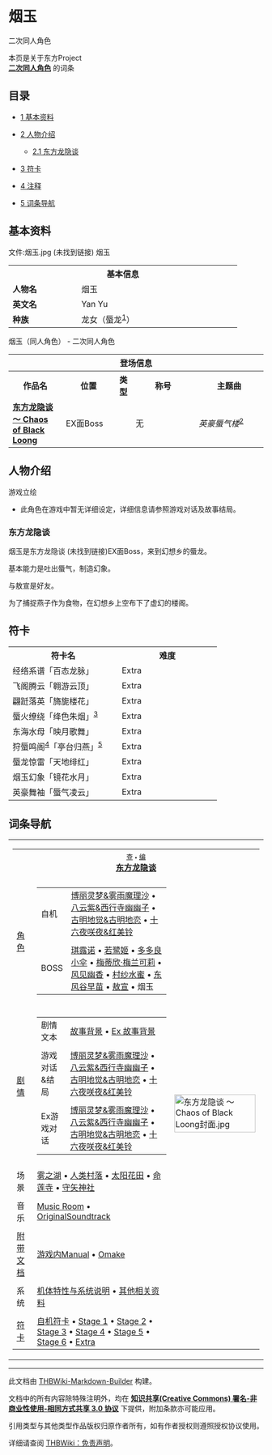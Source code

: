 # 烟玉

<!-- source html: G:\repos\THBWiki-Markdown-Builder\THBWikiMarkdown\Temp\main\c\c4\ns0%3A%E7%83%9F%E7%8E%89.html -->

二次同人角色

本页是关于东方Project  
 **[二次同人角色](./二次角色列表.md)** 的词条
## 目录

- [1 基本资料](#基本资料)
- [2 人物介绍](#人物介绍)

  - [2.1 东方龙隐谈](#东方龙隐谈)



- [3 符卡](#符卡)
- [4 注释](#注释)
- [5 词条导航](#词条导航)




## 基本资料
文件:烟玉.jpg (未找到链接)  烟玉

<table>
<tbody><tr>
<th colspan="2">基本信息</th>
</tr>
<tr>
<td style="width:120px"><b>人物名</b></td><td style="min-width:300px">烟玉</td>
</tr><tr><td><b>英文名</b></td><td>Yan Yu</td></tr><tr><td><b>种族</b></td><td>龙女（蜃龙<sup id="cite_ref-1" class="reference"><a href="#cite_note-1">1</a></sup>）</td></tr></tbody></table>

烟玉（同人角色） - 二次同人角色

<table>
<tbody><tr>
<th colspan="5">登场信息</th>
</tr><tr><th><b>作品名</b></th><th><b>位置</b></th><th><b>类型</b></th><th><b>称号</b></th><th><b>主题曲</b></th></tr><tr><td rowspan="1" style="width:120px"><b><a href="./东方龙隐谈_～_Chaos_of_Black_Loong.md" title="东方龙隐谈 ～ Chaos of Black Loong">东方龙隐谈 ～ Chaos of Black Loong</a></b></td><td style="width:130px">EX面Boss</td><td style="width:15px"></td><td style="width:180px">无</td><td style="width:200px"><i>英豪蜃气楼</i><sup id="cite_ref-2" class="reference"><a href="#cite_note-2">2</a></sup></td></tr></tbody></table>


## 人物介绍
[](./文件-烟玉游戏立绘.png.md)  [](./文件-烟玉游戏立绘.png.md)游戏立绘
- 此角色在游戏中暂无详细设定，详细信息请参照游戏对话及故事结局。

### 东方龙隐谈
  
烟玉是东方龙隐谈 (未找到链接)EX面Boss，来到幻想乡的蜃龙。  

基本能力是吐出蜃气，制造幻象。  

与敖宣是好友。  

为了捕捉燕子作为食物，在幻想乡上空布下了虚幻的楼阁。  

  

## 符卡

<table><tbody><tr><th><b>符卡名</b></th><th><b>难度</b></th></tr><tr><td style="width:200px">经络系谱「百态龙脉」</td><td style="width:180px">Extra</td></tr>
<tr><td style="width:200px">飞阁腾云「翱游云顶」</td><td style="width:180px">Extra</td></tr>
<tr><td style="width:200px">翩跹落英「旖旎楼花」</td><td style="width:180px">Extra</td></tr>
<tr><td style="width:200px">蜃火缭绕「绛色朱烟」<sup id="cite_ref-3" class="reference"><a href="#cite_note-3">3</a></sup></td><td style="width:180px">Extra</td></tr>
<tr><td style="width:200px">东海水母「映月歌舞」</td><td style="width:180px">Extra</td></tr>
<tr><td style="width:200px">狩蜃鸣阁<sup id="cite_ref-4" class="reference"><a href="#cite_note-4">4</a></sup>「亭台归燕」<sup id="cite_ref-5" class="reference"><a href="#cite_note-5">5</a></sup></td><td style="width:180px">Extra</td></tr>
<tr><td style="width:200px">蜃龙惊雷「天地绯红」</td><td style="width:180px">Extra</td></tr>
<tr><td style="width:200px">烟玉幻象「镜花水月」</td><td style="width:180px">Extra</td></tr>
<tr><td style="width:200px">英豪舞袖「蜃气凌云」</td><td style="width:180px">Extra</td></tr></tbody></table>



[^cite_note-1]: 传说生物，据说为蜃的一种，与龙相近。传说蜃龙从口中吐出的气可以形成诸多幻影。

## 词条导航
  
  

<table><tbody><tr><td><table cellspacing="0" class="nowraplinks mw-collapsible mw-collapsed" style="width:100%;;;"><tbody><tr><th style=";" colspan="3" class="navbox-title"><div class="navbar"><div class="noprint plainlinksneverexpand" style="background-color:transparent; padding:0; font-weight:normal; font-size:80%; white-space:nowrap;"><a href="./东方龙隐谈_～_Chaos_of_Black_Loong-导航.md" title="东方龙隐谈 ～ Chaos of Black Loong/导航"><span style=";;border:none;" title="查看这个模板">查</span></a>&#160;<span style="font-size:80%;">•</span>&#160;<a href="/index.php?title=%E4%B8%9C%E6%96%B9%E9%BE%99%E9%9A%90%E8%B0%88_%EF%BD%9E_Chaos_of_Black_Loong/%E5%AF%BC%E8%88%AA&amp;action=edit"><span style=";;border:none;" title="您可以编辑这个模板。请在储存变更之前先预览">编</span></a></div></div><span><a href="/%E4%B8%9C%E6%96%B9%E9%BE%99%E9%9A%90%E8%B0%88" class="mw-redirect" title="东方龙隐谈">东方龙隐谈</a></span></th></tr><tr><td></td></tr><tr><td class="navbox-group" style=";;"><a href="./东方龙隐谈_～_Chaos_of_Black_Loong-角色.md" title="东方龙隐谈 ～ Chaos of Black Loong/角色">角色</a></td><td style=";;" class="navbox-list navbox-odd"><div></div><table cellspacing="0" class="nowraplinks navbox-subgroup" style="width:100%;;;;"><tbody><tr><td class="navbox-group" style=";;"><div>自机</div></td><td style=";;" class="navbox-list navbox-odd"><div><a href="./东方龙隐谈_～_Chaos_of_Black_Loong-角色.md" title="东方龙隐谈 ～ Chaos of Black Loong/角色">博丽灵梦&amp;雾雨魔理沙</a> &#8226; <a href="./东方龙隐谈_～_Chaos_of_Black_Loong-角色.md" title="东方龙隐谈 ～ Chaos of Black Loong/角色">八云紫&amp;西行寺幽幽子</a> &#8226; <a href="./东方龙隐谈_～_Chaos_of_Black_Loong-角色.md" title="东方龙隐谈 ～ Chaos of Black Loong/角色">古明地觉&amp;古明地恋</a> &#8226; <a href="./东方龙隐谈_～_Chaos_of_Black_Loong-角色.md" title="东方龙隐谈 ～ Chaos of Black Loong/角色">十六夜咲夜&amp;红美铃</a></div></td></tr><tr><td></td></tr><tr><td class="navbox-group" style=";;"><div>BOSS</div></td><td style=";;" class="navbox-list navbox-even"><div><a href="./琪露诺.md" title="琪露诺">琪露诺</a> &#8226; <a href="./若鹭姬.md" title="若鹭姬">若鹭姬</a> &#8226; <a href="./多多良小伞.md" title="多多良小伞">多多良小伞</a> &#8226; <a href="./梅蒂欣·梅兰可莉.md" title="梅蒂欣·梅兰可莉">梅蒂欣·梅兰可莉</a> &#8226; <a href="./风见幽香.md" title="风见幽香">风见幽香</a> &#8226; <a href="./村纱水蜜.md" title="村纱水蜜">村纱水蜜</a> &#8226; <a href="./东风谷早苗.md" title="东风谷早苗">东风谷早苗</a> &#8226; <a href="./敖宣.md" title="敖宣">敖宣</a> &#8226; <a class="mw-selflink selflink">烟玉</a></div></td></tr></tbody></table><div></div></td><td class="navbox-image" style="" rowspan="13"><a href="./文件-东方龙隐谈_～_Chaos_of_Black_Loong封面.jpg.md" class="image"><img alt="东方龙隐谈 ～ Chaos of Black Loong封面.jpg" src="https://upload.thwiki.cc/thumb/3/3a/%E4%B8%9C%E6%96%B9%E9%BE%99%E9%9A%90%E8%B0%88_%EF%BD%9E_Chaos_of_Black_Loong%E5%B0%81%E9%9D%A2.jpg/160px-%E4%B8%9C%E6%96%B9%E9%BE%99%E9%9A%90%E8%B0%88_%EF%BD%9E_Chaos_of_Black_Loong%E5%B0%81%E9%9D%A2.jpg" decoding="async" loading="lazy" width="160" height="75" srcset="https://upload.thwiki.cc/thumb/3/3a/%E4%B8%9C%E6%96%B9%E9%BE%99%E9%9A%90%E8%B0%88_%EF%BD%9E_Chaos_of_Black_Loong%E5%B0%81%E9%9D%A2.jpg/240px-%E4%B8%9C%E6%96%B9%E9%BE%99%E9%9A%90%E8%B0%88_%EF%BD%9E_Chaos_of_Black_Loong%E5%B0%81%E9%9D%A2.jpg 1.5x, https://upload.thwiki.cc/thumb/3/3a/%E4%B8%9C%E6%96%B9%E9%BE%99%E9%9A%90%E8%B0%88_%EF%BD%9E_Chaos_of_Black_Loong%E5%B0%81%E9%9D%A2.jpg/320px-%E4%B8%9C%E6%96%B9%E9%BE%99%E9%9A%90%E8%B0%88_%EF%BD%9E_Chaos_of_Black_Loong%E5%B0%81%E9%9D%A2.jpg 2x" data-file-width="460" data-file-height="215"></a></td></tr><tr><td></td></tr><tr><td class="navbox-group" style=";;"><a href="./东方龙隐谈_～_Chaos_of_Black_Loong-设定与剧情.md" title="东方龙隐谈 ～ Chaos of Black Loong/设定与剧情">剧情</a></td><td style=";;" class="navbox-list navbox-even"><div></div><table cellspacing="0" class="nowraplinks navbox-subgroup" style="width:100%;;;;"><tbody><tr><td class="navbox-group" style=";;"><div>剧情文本</div></td><td style=";;" class="navbox-list navbox-odd"><div><a href="./东方龙隐谈_～_Chaos_of_Black_Loong-设定与剧情.md" title="东方龙隐谈 ～ Chaos of Black Loong/设定与剧情">故事背景</a> &#8226; <a href="./东方龙隐谈_～_Chaos_of_Black_Loong-设定与剧情.md" title="东方龙隐谈 ～ Chaos of Black Loong/设定与剧情">Ex 故事背景</a></div></td></tr><tr><td></td></tr><tr><td class="navbox-group" style=";;"><div>游戏对话&amp;结局</div></td><td style=";;" class="navbox-list navbox-even"><div><a href="./东方龙隐谈_～_Chaos_of_Black_Loong-设定与剧情-博丽灵梦&雾雨魔理沙.md" title="东方龙隐谈 ～ Chaos of Black Loong/设定与剧情/博丽灵梦&amp;雾雨魔理沙">博丽灵梦&amp;雾雨魔理沙</a> &#8226; <a href="./东方龙隐谈_～_Chaos_of_Black_Loong-设定与剧情-八云紫&西行寺幽幽子.md" title="东方龙隐谈 ～ Chaos of Black Loong/设定与剧情/八云紫&amp;西行寺幽幽子">八云紫&amp;西行寺幽幽子</a> &#8226; <a href="./东方龙隐谈_～_Chaos_of_Black_Loong-设定与剧情-古明地觉&古明地恋.md" title="东方龙隐谈 ～ Chaos of Black Loong/设定与剧情/古明地觉&amp;古明地恋">古明地觉&amp;古明地恋</a> &#8226; <a href="./东方龙隐谈_～_Chaos_of_Black_Loong-设定与剧情-十六夜咲夜&红美铃.md" title="东方龙隐谈 ～ Chaos of Black Loong/设定与剧情/十六夜咲夜&amp;红美铃">十六夜咲夜&amp;红美铃</a></div></td></tr><tr><td></td></tr><tr><td class="navbox-group" style=";;"><div>Ex游戏对话</div></td><td style=";;" class="navbox-list navbox-odd"><div><a href="./东方龙隐谈_～_Chaos_of_Black_Loong-设定与剧情-博丽灵梦&雾雨魔理沙Ex.md" title="东方龙隐谈 ～ Chaos of Black Loong/设定与剧情/博丽灵梦&amp;雾雨魔理沙Ex">博丽灵梦&amp;雾雨魔理沙</a> &#8226; <a href="./东方龙隐谈_～_Chaos_of_Black_Loong-设定与剧情-八云紫&西行寺幽幽子Ex.md" title="东方龙隐谈 ～ Chaos of Black Loong/设定与剧情/八云紫&amp;西行寺幽幽子Ex">八云紫&amp;西行寺幽幽子</a> &#8226; <a href="./东方龙隐谈_～_Chaos_of_Black_Loong-设定与剧情-古明地觉&古明地恋Ex.md" title="东方龙隐谈 ～ Chaos of Black Loong/设定与剧情/古明地觉&amp;古明地恋Ex">古明地觉&amp;古明地恋</a> &#8226; <a href="/index.php?title=%E4%B8%9C%E6%96%B9%E9%BE%99%E9%9A%90%E8%B0%88_%EF%BD%9E_Chaos_of_Black_Loong/%E8%AE%BE%E5%AE%9A%E4%B8%8E%E5%89%A7%E6%83%85/%E5%8D%81%E5%85%AD%E5%A4%9C%E5%92%B2%E5%A4%9C%26%E7%BA%A2%E7%BE%8E%E9%93%83Ex&amp;action=edit&amp;redlink=1" class="new" title="东方龙隐谈 ～ Chaos of Black Loong/设定与剧情/十六夜咲夜&amp;红美铃Ex（页面不存在）">十六夜咲夜&amp;红美铃</a></div></td></tr></tbody></table><div></div></td></tr><tr><td></td></tr><tr><td class="navbox-group" style=";;">场景</td><td style=";;" class="navbox-list navbox-odd"><div><a href="./雾之湖.md" title="雾之湖">雾之湖</a> &#8226; <a href="./人类村落.md" title="人类村落">人类村落</a> &#8226; <a href="./太阳花田.md" title="太阳花田">太阳花田</a> &#8226; <a href="./命莲寺.md" title="命莲寺">命莲寺</a> &#8226; <a href="./守矢神社.md" title="守矢神社">守矢神社</a></div></td></tr><tr><td></td></tr><tr><td class="navbox-group" style=";;">音乐</td><td style=";;" class="navbox-list navbox-even"><div><a href="./东方龙隐谈_～_Chaos_of_Black_Loong-音乐.md" title="东方龙隐谈 ～ Chaos of Black Loong/音乐">Music Room</a> &#8226; <a href="./龙隐传说.md" title="龙隐传说">OriginalSoundtrack</a></div></td></tr><tr><td></td></tr><tr><td class="navbox-group" style=";;"><a href="./东方龙隐谈_～_Chaos_of_Black_Loong.md" title="东方龙隐谈 ～ Chaos of Black Loong">附带文档</a></td><td style=";;" class="navbox-list navbox-odd"><div><a href="./东方龙隐谈_～_Chaos_of_Black_Loong-设定与剧情-manual.md" title="东方龙隐谈 ～ Chaos of Black Loong/设定与剧情/manual">游戏内Manual</a> &#8226; <a href="/index.php?title=%E4%B8%9C%E6%96%B9%E9%BE%99%E9%9A%90%E8%B0%88_%EF%BD%9E_Chaos_of_Black_Loong/%E8%AE%BE%E5%AE%9A%E4%B8%8E%E5%89%A7%E6%83%85/Omake&amp;action=edit&amp;redlink=1" class="new" title="东方龙隐谈 ～ Chaos of Black Loong/设定与剧情/Omake（页面不存在）">Omake</a></div></td></tr><tr><td></td></tr><tr><td class="navbox-group" style=";;">系统</td><td style=";;" class="navbox-list navbox-even"><div><a href="/index.php?title=%E4%B8%9C%E6%96%B9%E9%BE%99%E9%9A%90%E8%B0%88_%EF%BD%9E_Chaos_of_Black_Loong/%E7%B3%BB%E7%BB%9F&amp;action=edit&amp;redlink=1" class="new" title="东方龙隐谈 ～ Chaos of Black Loong/系统（页面不存在）">机体特性与系统说明</a> &#8226; <a href="/index.php?title=%E4%B8%9C%E6%96%B9%E9%BE%99%E9%9A%90%E8%B0%88_%EF%BD%9E_Chaos_of_Black_Loong/%E5%85%B6%E4%BB%96&amp;action=edit&amp;redlink=1" class="new" title="东方龙隐谈 ～ Chaos of Black Loong/其他（页面不存在）">其他相关资料</a></div></td></tr><tr><td></td></tr><tr><td class="navbox-group" style=";;"><a href="./东方龙隐谈_～_Chaos_of_Black_Loong-符卡.md" title="东方龙隐谈 ～ Chaos of Black Loong/符卡">符卡</a></td><td style=";;" class="navbox-list navbox-odd"><div><a href="/index.php?title=%E4%B8%9C%E6%96%B9%E9%BE%99%E9%9A%90%E8%B0%88_%EF%BD%9E_Chaos_of_Black_Loong/%E7%AC%A6%E5%8D%A1/%E8%87%AA%E6%9C%BA&amp;action=edit&amp;redlink=1" class="new" title="东方龙隐谈 ～ Chaos of Black Loong/符卡/自机（页面不存在）">自机符卡</a> &#8226; <a href="./东方龙隐谈_～_Chaos_of_Black_Loong-符卡-Stage_1.md" title="东方龙隐谈 ～ Chaos of Black Loong/符卡/Stage 1">Stage 1</a> &#8226; <a href="./东方龙隐谈_～_Chaos_of_Black_Loong-符卡-Stage_2.md" title="东方龙隐谈 ～ Chaos of Black Loong/符卡/Stage 2">Stage 2</a> &#8226; <a href="./东方龙隐谈_～_Chaos_of_Black_Loong-符卡-Stage_3.md" title="东方龙隐谈 ～ Chaos of Black Loong/符卡/Stage 3">Stage 3</a> &#8226; <a href="./东方龙隐谈_～_Chaos_of_Black_Loong-符卡-Stage_4.md" title="东方龙隐谈 ～ Chaos of Black Loong/符卡/Stage 4">Stage 4</a> &#8226; <a href="./东方龙隐谈_～_Chaos_of_Black_Loong-符卡-Stage_5.md" title="东方龙隐谈 ～ Chaos of Black Loong/符卡/Stage 5">Stage 5</a> &#8226; <a href="./东方龙隐谈_～_Chaos_of_Black_Loong-符卡-Stage_6.md" title="东方龙隐谈 ～ Chaos of Black Loong/符卡/Stage 6">Stage 6</a> &#8226; <a href="./东方龙隐谈_～_Chaos_of_Black_Loong-符卡-Stage_Extra.md" title="东方龙隐谈 ～ Chaos of Black Loong/符卡/Stage Extra">Extra</a></div></td></tr></tbody></table></td></tr></tbody></table>






---

此文档由 [THBWiki-Markdown-Builder](https://github.com/Delsin-Yu/THBWiki-Markdown-Builder) 构建。

文档中的所有内容除特殊注明外，均在 [**知识共享(Creative Commons) 署名-非商业性使用-相同方式共享 3.0 协议**](https://creativecommons.org/licenses/by-sa/3.0/deed.zh-hans) 下提供，附加条款亦可能应用。

引用类型与其他类型作品版权归原作者所有，如有作者授权则遵照授权协议使用。

详细请查阅 [THBWiki：免责声明](https://thbwiki.cc/THBWiki:%E5%85%8D%E8%B4%A3%E5%A3%B0%E6%98%8E)。

